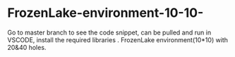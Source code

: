 # FrozenLake-environment-10-10-
Go to master branch to see the code snippet, can be pulled and run in VSCODE, install the required libraries .
FrozenLake environment(10*10) with 20&amp;40 holes. 
